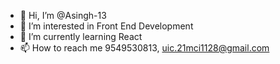 - 👋 Hi, I’m @Asingh-13
- 👀 I’m interested in Front End Development
- 🌱 I’m currently learning React
- 📫 How to reach me 9549530813, uic.21mci1128@gmail.com

<!---
Asingh-13/Asingh-13 is a ✨ special ✨ repository because its `README.md` (this file) appears on your GitHub profile.
You can click the Preview link to take a look at your changes.
--->
